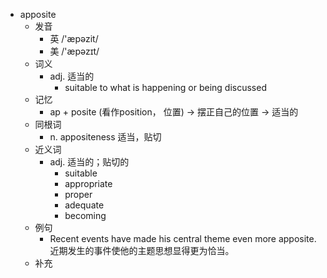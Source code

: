 - apposite
  - 发音
    - 英 /'æpəzit/
    - 美 /'æpəzɪt/
  - 词义
    - adj. 适当的
      - suitable to what is happening or being discussed
  - 记忆
    - ap + posite (看作position， 位置) → 摆正自己的位置 → 适当的
  - 同根词
    - n. appositeness 适当，贴切
  - 近义词
    - adj. 适当的；贴切的
      - suitable
      - appropriate
      - proper
      - adequate
      - becoming
  - 例句
    - Recent events have made his central theme even more apposite. 近期发生的事件使他的主题思想显得更为恰当。
  - 补充